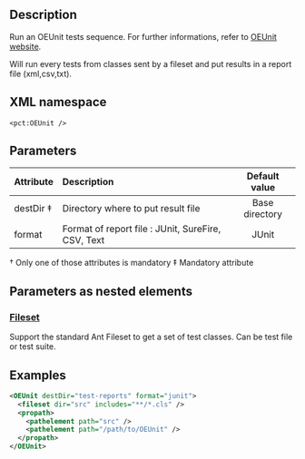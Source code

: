 ## Description

Run an OEUnit tests sequence. For further informations, refer to [OEUnit website](https://github.com/CameronWills/OEUnit).

Will run every tests from classes sent by a fileset and put results in a report file (xml,csv,txt).

## XML namespace

`<pct:OEUnit />`

## Parameters

| **Attribute**| **Description**|**Default value**|
|:-------------|:---------------|:---------------:|
|destDir ‡     |Directory where to put result file|Base directory    |
|format        |Format of report file : JUnit, SureFire, CSV, Text|JUnit             |

† Only one of those attributes is mandatory ‡ Mandatory attribute

## Parameters as nested elements

### [Fileset](http://ant.apache.org/manual/Types/fileset.html)

Support the standard Ant Fileset to get a set of test classes. Can be test file or test suite.

## Examples

```xml
<OEUnit destDir="test-reports" format="junit">
  <fileset dir="src" includes="**/*.cls" />
  <propath>
    <pathelement path="src" />
    <pathelement path="/path/to/OEUnit" />
  </propath>
</OEUnit>
```